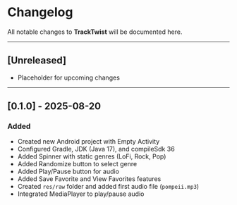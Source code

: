 # Changelog

All notable changes to **TrackTwist** will be documented here.

---

## [Unreleased]
- Placeholder for upcoming changes

---

## [0.1.0] - 2025-08-20
### Added
- Created new Android project with Empty Activity
- Configured Gradle, JDK (Java 17), and compileSdk 36
- Added Spinner with static genres (LoFi, Rock, Pop)
- Added Randomize button to select genre
- Added Play/Pause button for audio
- Added Save Favorite and View Favorites features
- Created `res/raw` folder and added first audio file (`pompeii.mp3`)
- Integrated MediaPlayer to play/pause audio
